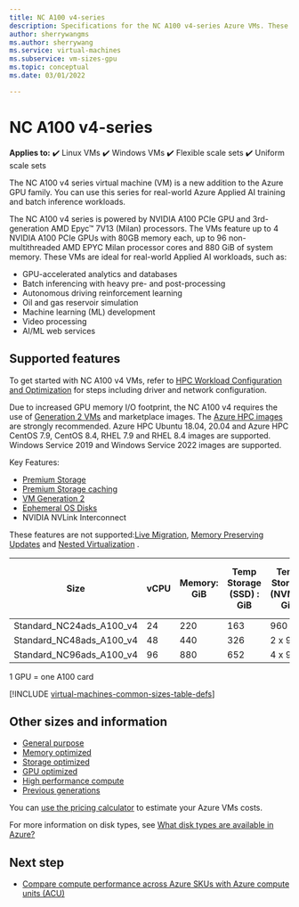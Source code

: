 ```yaml
---
title: NC A100 v4-series 
description: Specifications for the NC A100 v4-series Azure VMs. These VMs include Linux, Windows, Flexible scale sets, and uniform scale sets.```
author: sherrywangms
ms.author: sherrywang
ms.service: virtual-machines
ms.subservice: vm-sizes-gpu
ms.topic: conceptual
ms.date: 03/01/2022

---
```


#  NC A100 v4-series  

**Applies to:** :heavy_check_mark: Linux VMs :heavy_check_mark: Windows VMs :heavy_check_mark: Flexible scale sets :heavy_check_mark: Uniform scale sets

The NC A100 v4 series virtual machine (VM) is a new addition to the Azure GPU family. You can use this series for real-world Azure Applied AI training and batch inference workloads. 

The NC A100 v4 series is powered by NVIDIA A100 PCIe GPU and 3rd-generation AMD Epyc™ 7V13 (Milan) processors.  The VMs feature up to 4 NVIDIA A100 PCIe GPUs with 80GB memory each, up to 96 non-multithreaded AMD EPYC Milan processor cores and 880 GiB of system memory. 
These VMs are ideal for real-world Applied AI workloads, such as: 

- GPU-accelerated analytics and databases
- Batch inferencing with heavy pre- and post-processing
- Autonomous driving reinforcement learning
- Oil and gas reservoir simulation
- Machine learning (ML) development
- Video processing
- AI/ML web services



## Supported features

To get started with NC A100 v4 VMs, refer to [HPC Workload Configuration and Optimization](./workloads/hpc/configure.md) for steps including driver and network configuration.

Due to increased GPU memory I/O footprint, the NC A100 v4 requires the use of [Generation 2 VMs](./generation-2.md) and marketplace images. The [Azure HPC images](./workloads/hpc/configure.md) are strongly recommended. Azure HPC Ubuntu 18.04, 20.04 and Azure HPC CentOS 7.9, CentOS 8.4, RHEL 7.9 and RHEL 8.4 images are supported. Windows Service 2019 and Windows Service 2022 images are supported.
 
Key Features:    
- [Premium Storage](premium-storage-performance.md)             
- [Premium Storage caching](premium-storage-performance.md)                       
- [VM Generation 2](generation-2.md)   
- [Ephemeral OS Disks](ephemeral-os-disks.md)  
- NVIDIA NVLink Interconnect  

These features are not supported:[Live Migration](maintenance-and-updates.md), [Memory Preserving Updates](maintenance-and-updates.md) and [Nested Virtualization](/virtualization/hyper-v-on-windows/user-guide/nested-virtualization) . 


| Size | vCPU | Memory: GiB | Temp Storage (SSD) : GiB | Temp Storage (NVMe): GiB | GPU | GPU Memory: GiB | Max data disks | Max uncached disk throughput: IOPS / MBps | Max NICs/network bandwidth (Mbps) |
|---|---|---|---|---|---|---|---|---|---|
| Standard_NC24ads_A100_v4   | 24  | 220 | 163 | 960    | 1 | 80  | 12 | 30000/1000 | 2/20,000  |
| Standard_NC48ads_A100_v4   | 48 | 440 | 326 | 2 x 960 | 2 | 160 | 24 | 60000/2000 | 4/40,000  | 
| Standard_NC96ads_A100_v4   | 96 | 880 | 652 | 4 x 960 | 4 | 320 | 32 | 120000/4000 | 8/80,000  |

1 GPU = one A100 card

[!INCLUDE [virtual-machines-common-sizes-table-defs](../../includes/virtual-machines-common-sizes-table-defs.md)]

## Other sizes and information

- [General purpose](sizes-general.md)
- [Memory optimized](sizes-memory.md)
- [Storage optimized](sizes-storage.md)
- [GPU optimized](sizes-gpu.md)
- [High performance compute](sizes-hpc.md)
- [Previous generations](sizes-previous-gen.md)

You can [use the pricing calculator](https://azure.microsoft.com/pricing/calculator/) to estimate your Azure VMs costs.

For more information on disk types, see [What disk types are available in Azure?](disks-types.md)

## Next step

- [Compare compute performance across Azure SKUs with Azure compute units (ACU)](acu.md)
